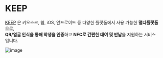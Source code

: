 # KEEP
[KEEP](https://github.com/Team-KeepGoing/.github/blob/main/docs/KEEP%20%EC%84%9C%EB%B9%84%EC%8A%A4%20%ED%8F%AC%ED%8A%B8%ED%8F%B4%EB%A6%AC%EC%98%A4.pdf) 은 키오스크, 웹, iOS, 안드로이드 등 다양한 플랫폼에서 사용 가능한 **멀티플랫폼**으로,  
**QR/얼굴 인식을 통해 학생을 인증**하고 **NFC로 간편한 대여 및 반납**을 지원하는 서비스 입니다.  

![image](https://github.com/user-attachments/assets/2fe017c8-d8e9-4e68-bd7b-ebe25f14c82c)
